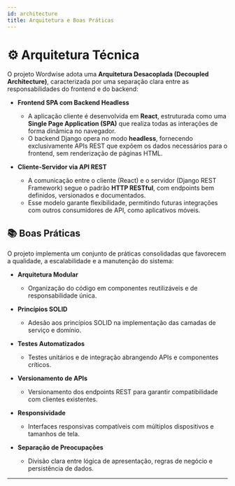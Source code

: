 ```yaml
---
id: architecture
title: Arquitetura e Boas Práticas
---
```


# ⚙️ Arquitetura Técnica

O projeto Wordwise adota uma **Arquitetura Desacoplada (Decoupled Architecture)**, caracterizada por uma separação clara entre as responsabilidades do frontend e do backend:

- **Frontend SPA com Backend Headless**
  - A aplicação cliente é desenvolvida em **React**, estruturada como uma **Single Page Application (SPA)** que realiza todas as interações de forma dinâmica no navegador.
  - O backend Django opera no modo **headless**, fornecendo exclusivamente APIs REST que expõem os dados necessários para o frontend, sem renderização de páginas HTML.

- **Cliente-Servidor via API REST**
  - A comunicação entre o cliente (React) e o servidor (Django REST Framework) segue o padrão **HTTP RESTful**, com endpoints bem definidos, versionados e documentados.
  - Esse modelo garante flexibilidade, permitindo futuras integrações com outros consumidores de API, como aplicativos móveis.

## 📚 Boas Práticas

O projeto implementa um conjunto de práticas consolidadas que favorecem a qualidade, a escalabilidade e a manutenção do sistema:

- **Arquitetura Modular**
  - Organização do código em componentes reutilizáveis e de responsabilidade única.

- **Princípios SOLID**
  - Adesão aos princípios SOLID na implementação das camadas de serviço e domínio.

- **Testes Automatizados**
  - Testes unitários e de integração abrangendo APIs e componentes críticos.

- **Versionamento de APIs**
  - Versionamento dos endpoints REST para garantir compatibilidade com clientes existentes.

- **Responsividade**
  - Interfaces responsivas compatíveis com múltiplos dispositivos e tamanhos de tela.

- **Separação de Preocupações**
  - Divisão clara entre lógica de apresentação, regras de negócio e persistência de dados.

---
